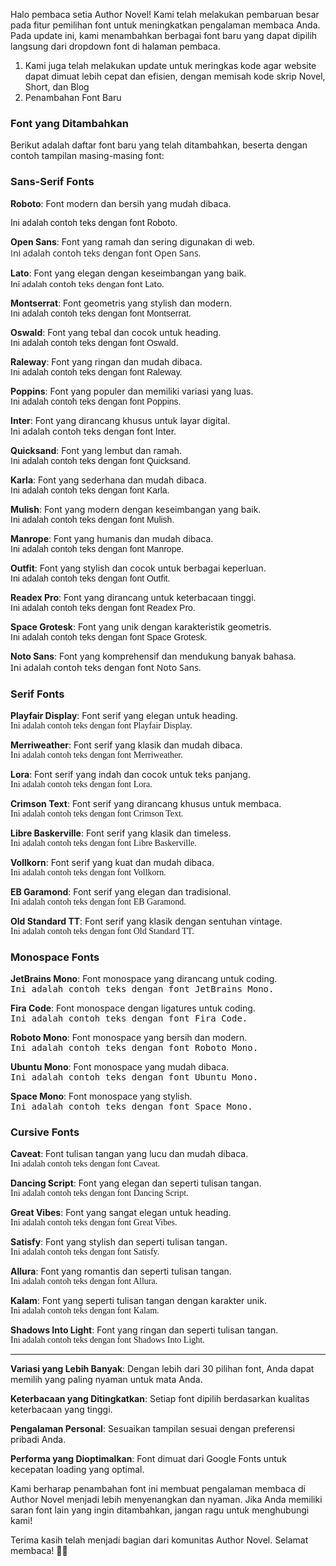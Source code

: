 Halo pembaca setia Author Novel! Kami telah melakukan pembaruan besar pada fitur pemilihan font untuk meningkatkan pengalaman membaca Anda. Pada update ini, kami menambahkan berbagai font baru yang dapat dipilih langsung dari dropdown font di halaman pembaca.

1. Kami juga telah melakukan update untuk meringkas kode agar website dapat dimuat lebih cepat dan efisien, dengan memisah kode skrip Novel, Short, dan Blog
2. Penambahan Font Baru

### Font yang Ditambahkan

Berikut adalah daftar font baru yang telah ditambahkan, beserta dengan contoh tampilan masing-masing font:

### Sans-Serif Fonts
**Roboto**: Font modern dan bersih yang mudah dibaca.

  <span style="font-family: 'Roboto', sans-serif;">Ini adalah contoh teks dengan font Roboto.</span>

**Open Sans**: Font yang ramah dan sering digunakan di web.  
  <span style="font-family: 'Open Sans', sans-serif;">Ini adalah contoh teks dengan font Open Sans.</span>

**Lato**: Font yang elegan dengan keseimbangan yang baik.  
  <span style="font-family: 'Lato', sans-serif;">Ini adalah contoh teks dengan font Lato.</span>

**Montserrat**: Font geometris yang stylish dan modern.  
  <span style="font-family: 'Montserrat', sans-serif;">Ini adalah contoh teks dengan font Montserrat.</span>

**Oswald**: Font yang tebal dan cocok untuk heading.  
  <span style="font-family: 'Oswald', sans-serif;">Ini adalah contoh teks dengan font Oswald.</span>

**Raleway**: Font yang ringan dan mudah dibaca.  
  <span style="font-family: 'Raleway', sans-serif;">Ini adalah contoh teks dengan font Raleway.</span>

**Poppins**: Font yang populer dan memiliki variasi yang luas.  
  <span style="font-family: 'Poppins', sans-serif;">Ini adalah contoh teks dengan font Poppins.</span>

**Inter**: Font yang dirancang khusus untuk layar digital.  
  <span style="font-family: 'Inter', sans-serif;">Ini adalah contoh teks dengan font Inter.</span>

**Quicksand**: Font yang lembut dan ramah.  
  <span style="font-family: 'Quicksand', sans-serif;">Ini adalah contoh teks dengan font Quicksand.</span>

**Karla**: Font yang sederhana dan mudah dibaca.  
  <span style="font-family: 'Karla', sans-serif;">Ini adalah contoh teks dengan font Karla.</span>

**Mulish**: Font yang modern dengan keseimbangan yang baik.  
  <span style="font-family: 'Mulish', sans-serif;">Ini adalah contoh teks dengan font Mulish.</span>

**Manrope**: Font yang humanis dan mudah dibaca.  
  <span style="font-family: 'Manrope', sans-serif;">Ini adalah contoh teks dengan font Manrope.</span>

**Outfit**: Font yang stylish dan cocok untuk berbagai keperluan.  
  <span style="font-family: 'Outfit', sans-serif;">Ini adalah contoh teks dengan font Outfit.</span>

**Readex Pro**: Font yang dirancang untuk keterbacaan tinggi.  
  <span style="font-family: 'Readex Pro', sans-serif;">Ini adalah contoh teks dengan font Readex Pro.</span>

**Space Grotesk**: Font yang unik dengan karakteristik geometris.  
  <span style="font-family: 'Space Grotesk', sans-serif;">Ini adalah contoh teks dengan font Space Grotesk.</span>

**Noto Sans**: Font yang komprehensif dan mendukung banyak bahasa.  
  <span style="font-family: 'Noto Sans', sans-serif;">Ini adalah contoh teks dengan font Noto Sans.</span>

### Serif Fonts
**Playfair Display**: Font serif yang elegan untuk heading.  
  <span style="font-family: 'Playfair Display', serif;">Ini adalah contoh teks dengan font Playfair Display.</span>

**Merriweather**: Font serif yang klasik dan mudah dibaca.  
  <span style="font-family: 'Merriweather', serif;">Ini adalah contoh teks dengan font Merriweather.</span>

**Lora**: Font serif yang indah dan cocok untuk teks panjang.  
  <span style="font-family: 'Lora', serif;">Ini adalah contoh teks dengan font Lora.</span>

**Crimson Text**: Font serif yang dirancang khusus untuk membaca.  
  <span style="font-family: 'Crimson Text', serif;">Ini adalah contoh teks dengan font Crimson Text.</span>

**Libre Baskerville**: Font serif yang klasik dan timeless.  
  <span style="font-family: 'Libre Baskerville', serif;">Ini adalah contoh teks dengan font Libre Baskerville.</span>

**Vollkorn**: Font serif yang kuat dan mudah dibaca.  
  <span style="font-family: 'Vollkorn', serif;">Ini adalah contoh teks dengan font Vollkorn.</span>

**EB Garamond**: Font serif yang elegan dan tradisional.  
  <span style="font-family: 'EB Garamond', serif;">Ini adalah contoh teks dengan font EB Garamond.</span>

**Old Standard TT**: Font serif yang klasik dengan sentuhan vintage.  
  <span style="font-family: 'Old Standard TT', serif;">Ini adalah contoh teks dengan font Old Standard TT.</span>

### Monospace Fonts
**JetBrains Mono**: Font monospace yang dirancang untuk coding.  
  <span style="font-family: 'JetBrains Mono', monospace;">Ini adalah contoh teks dengan font JetBrains Mono.</span>

**Fira Code**: Font monospace dengan ligatures untuk coding.  
  <span style="font-family: 'Fira Code', monospace;">Ini adalah contoh teks dengan font Fira Code.</span>

**Roboto Mono**: Font monospace yang bersih dan modern.  
  <span style="font-family: 'Roboto Mono', monospace;">Ini adalah contoh teks dengan font Roboto Mono.</span>

**Ubuntu Mono**: Font monospace yang mudah dibaca.  
  <span style="font-family: 'Ubuntu Mono', monospace;">Ini adalah contoh teks dengan font Ubuntu Mono.</span>

**Space Mono**: Font monospace yang stylish.  
  <span style="font-family: 'Space Mono', monospace;">Ini adalah contoh teks dengan font Space Mono.</span>

### Cursive Fonts
**Caveat**: Font tulisan tangan yang lucu dan mudah dibaca.  
  <span style="font-family: 'Caveat', cursive;">Ini adalah contoh teks dengan font Caveat.</span>

**Dancing Script**: Font yang elegan dan seperti tulisan tangan.  
  <span style="font-family: 'Dancing Script', cursive;">Ini adalah contoh teks dengan font Dancing Script.</span>

**Great Vibes**: Font yang sangat elegan untuk heading.  
  <span style="font-family: 'Great Vibes', cursive;">Ini adalah contoh teks dengan font Great Vibes.</span>

**Satisfy**: Font yang stylish dan seperti tulisan tangan.  
  <span style="font-family: 'Satisfy', cursive;">Ini adalah contoh teks dengan font Satisfy.</span>

**Allura**: Font yang romantis dan seperti tulisan tangan.  
  <span style="font-family: 'Allura', cursive;">Ini adalah contoh teks dengan font Allura.</span>

**Kalam**: Font yang seperti tulisan tangan dengan karakter unik.  
  <span style="font-family: 'Kalam', cursive;">Ini adalah contoh teks dengan font Kalam.</span>

**Shadows Into Light**: Font yang ringan dan seperti tulisan tangan.  
  <span style="font-family: 'Shadows Into Light', cursive;">Ini adalah contoh teks dengan font Shadows Into Light.</span>

---

**Variasi yang Lebih Banyak**: Dengan lebih dari 30 pilihan font, Anda dapat memilih yang paling nyaman untuk mata Anda.

**Keterbacaan yang Ditingkatkan**: Setiap font dipilih berdasarkan kualitas keterbacaan yang tinggi.

**Pengalaman Personal**: Sesuaikan tampilan sesuai dengan preferensi pribadi Anda.

**Performa yang Dioptimalkan**: Font dimuat dari Google Fonts untuk kecepatan loading yang optimal.

Kami berharap penambahan font ini membuat pengalaman membaca di Author Novel menjadi lebih menyenangkan dan nyaman. Jika Anda memiliki saran font lain yang ingin ditambahkan, jangan ragu untuk menghubungi kami!

Terima kasih telah menjadi bagian dari komunitas Author Novel. Selamat membaca! 📖✨